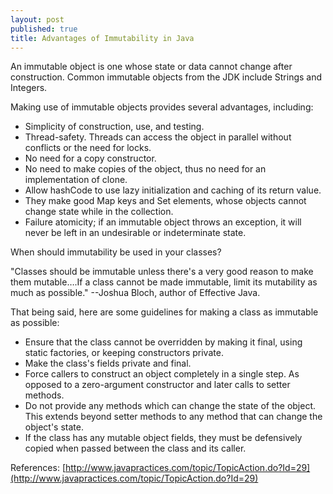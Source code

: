```yaml
---
layout: post
published: true
title: Advantages of Immutability in Java
---
```

An immutable object is one whose state or data cannot change after construction. Common immutable objects from the JDK include Strings and Integers.

Making use of immutable objects provides several advantages, including:

* Simplicity of construction, use, and testing.
* Thread-safety. Threads can access the object in parallel without conflicts or the need for locks.
* No need for a copy constructor.
* No need to make copies of the object, thus no need for an implementation of clone.
* Allow hashCode to use lazy initialization and caching of its return value.
* They make good Map keys and Set elements, whose objects cannot change state while in the collection.
* Failure atomicity; if an immutable object throws an exception, it will never be left in an undesirable or indeterminate state.

When should immutability be used in your classes?

"Classes should be immutable unless there's a very good reason to make them mutable….If a class cannot be made immutable, limit its mutability as much as possible." --Joshua Bloch, author of Effective Java.

That being said, here are some guidelines for making a class as immutable as possible:

* Ensure that the class cannot be overridden by making it final, using static factories, or keeping constructors private.
* Make the class's fields private and final.
* Force callers to construct an object completely in a single step. As opposed to a zero-argument constructor and later calls to setter methods.
* Do not provide any methods which can change the state of the object. This extends beyond setter methods to any method that can change the object's state.
* If the class has any mutable object fields, they must be defensively copied when passed between the class and its caller.

References:
[http://www.javapractices.com/topic/TopicAction.do?Id=29](http://www.javapractices.com/topic/TopicAction.do?Id=29)
